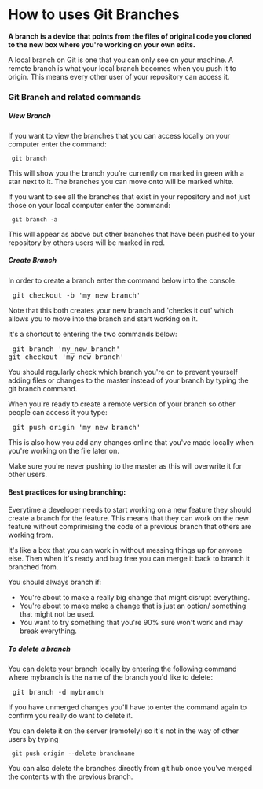 # How to uses Git Branches

**A branch is a device that points from the files of original code you cloned to
the new box where you're working on your own edits.**


A local branch on Git is one that you can only see on your machine.
A remote branch is what your local branch becomes when you push it to origin.
This means every other user of your repository can access it.

### Git Branch and related commands

##### View Branch
If you want to view the branches that you can access locally on your computer enter the command:

<pre><code> git branch </code></pre>

This will show you the branch you're currently on marked in green with a star next to it. The branches you can move onto will be marked white.

If you want to see all the branches that exist in your repository and not just those on your local computer enter the command:

<pre><code> git branch -a </code></pre>

This will appear as above but other branches that have been pushed to your repository by others users will be marked in red.


##### Create Branch

In order to create a branch enter the command below into the console.

<pre></code> git checkout -b 'my_new_branch' </code></pre>

Note that this both creates your new branch and 'checks it out' which allows you to move into the branch and start working on it.

It's a shortcut to entering the two commands below:

<pre></code> git branch 'my_new_branch'
git checkout 'my_new_branch'</code></pre>

You should regularly check which branch you're on to prevent yourself adding files or changes to the master instead of your branch by typing the git branch command.

When you're ready to create a remote version of your branch so other people
can access it you type:

<pre></code> git push origin 'my_new_branch' </code></pre>

This is also how you add any changes online that you've made locally when you're
working on the file later on.

Make sure you're never pushing to the master as this will overwrite it for other
users.

#### Best practices for using branching:

Everytime a developer needs to start working on a new feature they should create
a branch for the feature. This means that they can work on the new feature
without comprimising the code of a previous branch that others are working from.

It's like a box that you can work in without messing things up for anyone else.
Then when it's ready and bug free you can merge it back to branch it branched from.

You should always branch if:
- You're about to make a really big change that might disrupt everything.
- You're about to make make a change that is just an option/ something that might
not be used.
- You want to try something that you're 90% sure won't work and may break
everything.

##### To delete a branch

You can delete your branch locally by entering the following command where mybranch is the name of the branch you'd like to delete:

<pre></code> git branch -d mybranch </code></pre>

If you have unmerged changes you'll have to enter the command again to confirm you really do want to delete it.

You can delete it on the server (remotely) so it's not in the way of other users
by typing

<pre><code> git push origin --delete branchname </code></pre>

You can also delete the branches directly from git hub once you've merged the contents with the previous branch.
